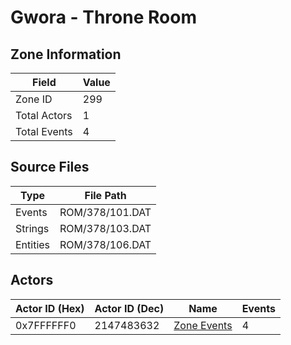 # Gwora - Throne Room

## Zone Information

| Field        |   Value |
|--------------|---------|
| Zone ID      |     299 |
| Total Actors |       1 |
| Total Events |       4 |

## Source Files

| Type     | File Path       |
|----------|-----------------|
| Events   | ROM/378/101.DAT |
| Strings  | ROM/378/103.DAT |
| Entities | ROM/378/106.DAT |

## Actors

| Actor ID (Hex)   |   Actor ID (Dec) | Name                            |   Events |
|------------------|------------------|---------------------------------|----------|
| 0x7FFFFFF0       |       2147483632 | [Zone Events](./Zone%20Events/) |        4 |